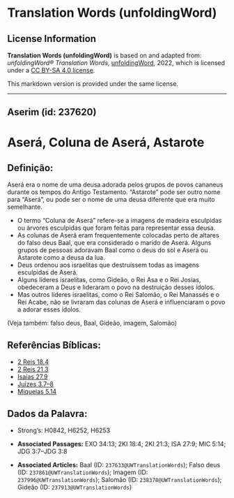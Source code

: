 # Translation Words (unfoldingWord)

## License Information

**Translation Words (unfoldingWord)** is based on and adapted from: _unfoldingWord® Translation Words_, [unfoldingWord](https://unfoldingword.org/utw), 2022, which is licensed under a [CC BY-SA 4.0 license](https://creativecommons.org/licenses/by-sa/4.0/legalcode.en).

This markdown version is provided under the same license.



--------------------------------

## Aserim (id: 237620)

Aserá, Coluna de Aserá, Astarote
================================

Definição:
----------

Aserá era o nome de uma deusa adorada pelos grupos de povos cananeus durante os tempos do Antigo Testamento. “Astarote” pode ser outro nome para “Aserá”, ou pode ser o nome de uma deusa diferente que era muito semelhante.

* O termo “Coluna de Aserá” refere\-se a imagens de madeira esculpidas ou árvores esculpidas que foram feitas para representar essa deusa.
* As colunas de Aserá eram frequentemente colocadas perto de altares do falso deus Baal, que era considerado o marido de Aserá. Alguns grupos de pessoas adoravam Baal como o deus do sol e Aserá ou Astarote como a deusa da lua.
* Deus ordenou aos israelitas que destruíssem todas as imagens esculpidas de Aserá.
* Alguns líderes israelitas, como Gideão, o Rei Asa e o Rei Josias, obedeceram a Deus e lideraram o povo na destruição desses ídolos.
* Mas outros líderes israelitas, como o Rei Salomão, o Rei Manassés e o Rei Acabe, não se livraram das colunas de Aserá e influenciaram o povo a adorar esses ídolos.

(Veja também: falso deus, Baal, Gideão, imagem, Salomão)

Referências Bíblicas:
---------------------

* [2 Reis 18\.4](https://ref.ly/2Kgs18:4)
* [2 Reis 21\.3](https://ref.ly/2Kgs21:3)
* [Isaías 27\.9](https://ref.ly/Isa27:9)
* [Juízes 3\.7–8](https://ref.ly/Judg3:7-Judg3:8)
* [Miqueias 5\.14](https://ref.ly/Mic5:14)

Dados da Palavra:
-----------------

* Strong’s: H0842, H6252, H6253

* **Associated Passages:** EXO 34:13; 2KI 18:4; 2KI 21:3; ISA 27:9; MIC 5:14; JDG 3:7–JDG 3:8
* **Associated Articles:** Baal (ID: `237633@UWTranslationWords`); Falso deus (ID: `237861@UWTranslationWords`); Imagem (ID: `237996@UWTranslationWords`); Salomão (ID: `238378@UWTranslationWords`); Gideão (ID: `237913@UWTranslationWords`)

